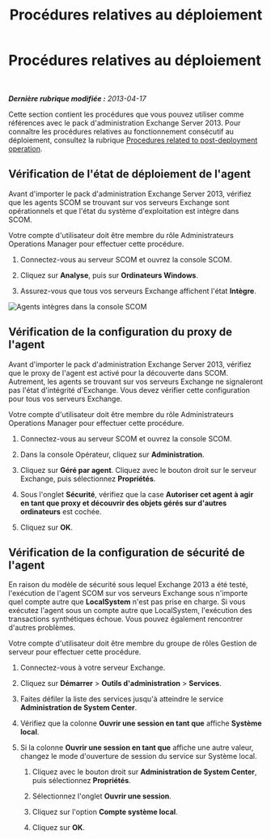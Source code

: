 ﻿---
title: Procédures relatives au déploiement
TOCTitle: Procédures relatives au déploiement
ms:assetid: 6b7682bd-fe3d-43b9-a7db-66c0ac17656f
ms:mtpsurl: https://technet.microsoft.com/fr-fr/library/Dn195909(v=EXCHG.150)
ms:contentKeyID: 53275523
ms.date: 01/09/2015
mtps_version: v=EXCHG.150
ms.translationtype: HT
---

# Procédures relatives au déploiement

 

_**Dernière rubrique modifiée :**  2013-04-17_

Cette section contient les procédures que vous pouvez utiliser comme références avec le pack d'administration Exchange Server 2013. Pour connaître les procédures relatives au fonctionnement consécutif au déploiement, consultez la rubrique [Procedures related to post-deployment operation](procedures-related-to-post-deployment-operation.md).

## Vérification de l'état de déploiement de l'agent

Avant d'importer le pack d'administration Exchange Server 2013, vérifiez que les agents SCOM se trouvant sur vos serveurs Exchange sont opérationnels et que l'état du système d'exploitation est intègre dans SCOM.

Votre compte d'utilisateur doit être membre du rôle Administrateurs Operations Manager pour effectuer cette procédure.

1.  Connectez-vous au serveur SCOM et ouvrez la console SCOM.

2.  Cliquez sur **Analyse**, puis sur **Ordinateurs Windows**.

3.  Assurez-vous que tous vos serveurs Exchange affichent l'état **Intègre**.

![Agents intègres dans la console SCOM](images/Dn195909.7d1ff0bb-419e-40dc-babf-5fa2fb7229a8(EXCHG.150).png "Agents intègres dans la console SCOM")

## Vérification de la configuration du proxy de l'agent

Avant d'importer le pack d'administration Exchange Server 2013, vérifiez que le proxy de l'agent est activé pour la découverte dans SCOM. Autrement, les agents se trouvant sur vos serveurs Exchange ne signaleront pas l'état d'intégrité d'Exchange. Vous devez vérifier cette configuration pour tous vos serveurs Exchange.

Votre compte d'utilisateur doit être membre du rôle Administrateurs Operations Manager pour effectuer cette procédure.

1.  Connectez-vous au serveur SCOM et ouvrez la console SCOM.

2.  Dans la console Opérateur, cliquez sur **Administration**.

3.  Cliquez sur **Géré par agent**. Cliquez avec le bouton droit sur le serveur Exchange, puis sélectionnez **Propriétés**.

4.  Sous l'onglet **Sécurité**, vérifiez que la case **Autoriser cet agent à agir en tant que proxy et découvrir des objets gérés sur d'autres ordinateurs** est cochée.

5.  Cliquez sur **OK**.

## Vérification de la configuration de sécurité de l'agent

En raison du modèle de sécurité sous lequel Exchange 2013 a été testé, l'exécution de l'agent SCOM sur vos serveurs Exchange sous n'importe quel compte autre que **LocalSystem** n'est pas prise en charge. Si vous exécutez l'agent sous un compte autre que LocalSystem, l'exécution des transactions synthétiques échoue. Vous pouvez également rencontrer d'autres problèmes.

Votre compte d'utilisateur doit être membre du groupe de rôles Gestion de serveur pour effectuer cette procédure.

1.  Connectez-vous à votre serveur Exchange.

2.  Cliquez sur **Démarrer** \> **Outils d'administration** \> **Services**.

3.  Faites défiler la liste des services jusqu'à atteindre le service **Administration de System Center**.

4.  Vérifiez que la colonne **Ouvrir une session en tant que** affiche **Système local**.

5.  Si la colonne **Ouvrir une session en tant que** affiche une autre valeur, changez le mode d'ouverture de session du service sur Système local.
    
    1.  Cliquez avec le bouton droit sur **Administration de System Center**, puis sélectionnez **Propriétés**.
    
    2.  Sélectionnez l'onglet **Ouvrir une session**.
    
    3.  Cliquez sur l'option **Compte système local**.
    
    4.  Cliquez sur **OK**.

